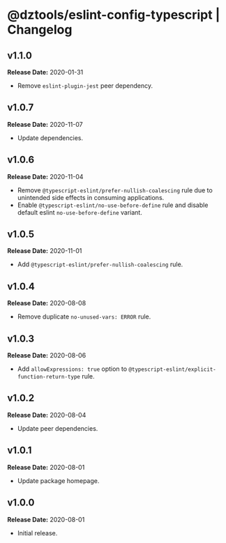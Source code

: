 # @dztools/eslint-config-typescript | Changelog

## v1.1.0

**Release Date:** 2020-01-31

* Remove `eslint-plugin-jest` peer dependency.

## v1.0.7

**Release Date:** 2020-11-07

* Update dependencies.

## v1.0.6

**Release Date:** 2020-11-04

* Remove `@typescript-eslint/prefer-nullish-coalescing` rule due to unintended side effects in consuming applications.
* Enable `@typescript-eslint/no-use-before-define` rule and disable default eslint `no-use-before-define` variant.

## v1.0.5

**Release Date:** 2020-11-01

* Add `@typescript-eslint/prefer-nullish-coalescing` rule.

## v1.0.4

**Release Date:** 2020-08-08

* Remove duplicate `no-unused-vars: ERROR` rule.

## v1.0.3

**Release Date:** 2020-08-06

* Add `allowExpressions: true` option to `@typescript-eslint/explicit-function-return-type` rule.

## v1.0.2

**Release Date:** 2020-08-04

* Update peer dependencies.

## v1.0.1

**Release Date:** 2020-08-01

* Update package homepage.

## v1.0.0

**Release Date:** 2020-08-01

* Initial release.
